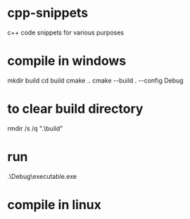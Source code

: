 # cpp-snippets
c++ code snippets for various purposes

# compile in windows
mkdir build
cd build
cmake ..
cmake --build . --config Debug
# to clear build directory
rmdir /s /q ".\build\"
# run 
.\Debug\executable.exe

# compile in linux

